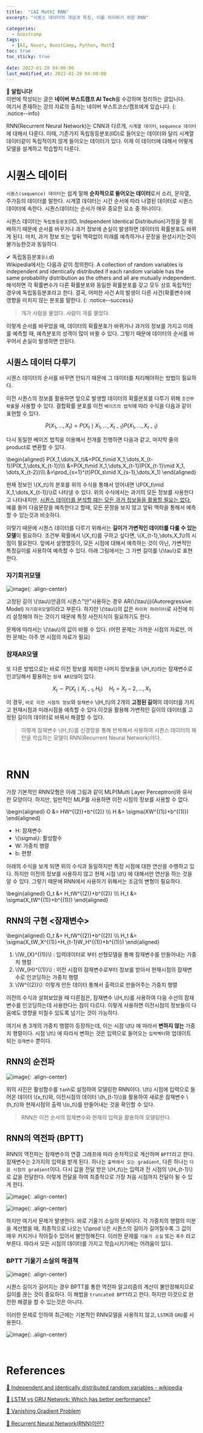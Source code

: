 ```yaml
---
title:  "[AI Math] RNN"
excerpt: "시퀀스 데이터의 개념과 특징, 이를 처리하기 위한 RNN"

categories:
  - boostcamp
tags:
  - [AI, Naver, BoostCamp, Python, Math]
toc: true
toc_sticky: true
 
date: 2022-01-20 04:00:00
last_modified_at: 2022-01-20 04:00:00
---
```

📌 **알립니다!**<br>
이번에 작성되는 글은 **네이버 부스트캠프 AI Tech**를 수강하며 정리하는 글입니다.<br>
여기서 존재하는 강의 자료의 출처는 네이버 부스트코스/캠프에게 있습니다.
{: .notice--info}

RNN(Recurrent Neural Network)는 CNN과 다르게, `시계열 데이터`, `sequence 데이터`에 대해서 다룬다. 이때, 기존가지 독립동등분포(IID)로 들어오는 데이터와 달리 시계열 데이터같이 독립적이지 않게 들어오는 데이터가 있다. 이제 이 데이터에 대해서 어떻게 모델을 설계하고 학습할지 다룬다.

# 시퀀스 데이터
`시퀀스(sequence) 데이터`는 쉽게 말해 **순차적으로 들어오는 데이터**로서 소리, 문자열, 주가등의 데이터를 말한다. 시계열 데이터는 시간 순서에 따라 나열된 데이터로 시퀀스 데이터에 속한다. 시퀀스데이터는 순서가 매우 중요한 요소 중 하나이다.

시퀀스 데이터는 `독립동등분포`(IID, Independent Identical Distribution)가정을 잘 위배하기 때문에 순서를 바꾸거나 과거 정보에 손실이 발생하면 데이터의 확률분포도 바뀌게 된다. 마치, 과거 정보 또는 앞뒤 맥락없이 미래를 예측하거나 문장을 완성시키는것이 불가능한것과 동일하다.

✔ 독립동등분포(i.i.d)<br>
Wikipedia에서는 다음과 같이 정의한다. A collection of random variables is independent and identically distributed if each random variable has the same 
probability distribution as the others and all are mutually independent. <br>
해석하면 각 확률변수가 다른 확률분포와 동일한 확률분포를 갖고 모두 상호 독립적인 경우에 독립동등분포라고 한다. 결국, 어떠한 사건 A의 발생이 다른 사건(확률변수)에 영향을 미치지 않는 분포를 말한다.
{: .notice--success}

> 개가 사람을 물었다. 사람이 개를 물었다. 

이렇게 순서를 바꾸었을 때, 데이터의 확률분포가 바뀌거나 과거의 정보를 가지고 미래를 예측할 때, 예측분포의 성격이 많이 바뀔 수 있다. 그렇기 때문에 데이터의 순서를 바꾸어서 손실이 발생하면 안된다.

## 시퀀스 데이터 다루기
시퀀스 데이터의 순서를 바꾸면 안되기 때문에 그 데이터를 처리해야하는 방법이 필요하다. 

이전 시퀀스의 정보를 활용하면 앞으로 발생할 데이터의 확률분포를 다루기 위해 `조건부확률`을 사용할 수 있다. 결합확률 분포를 이전 `베이즈의 법칙`에 따라 수식을 다음과 같이 표현할 수 있다.

$$ P(X_1,\dots,X_t)=P(X_t\mid X_1,\dots,X_{t-1})P(X_1,\dots,X_{t-1}) $$

다시 동일한 베이즈 법칙을 이용해서 전개를 진행하면 다음과 같고, 마지막 줄의 product로 변환할 수 있다.

\begin{aligned}
  P(X_1,\dots,X_t)&=P(X_t\mid X_1,\dots,X_{t-1})P(X_1,\dots,X_{t-1})\\\\\\
  &=P(X_t\mid X_1,\dots,X_{t-1})P(X_{t-1}\mid X_1, \dots,X_{t-2})\\\\\\
  &=\prod_{s=1}^{t}P(X_s\mid X_{s-1},\dots,X_1) 
\end{aligned}

현재 정보인 \\(X_t\\)의 분포를 위의 수식을 통해서 얻어내면 \\(P(X_t\mid X_1,\dots,X_{t-1})\\)로 나타낼 수 있다. 위의 수식에서는 과거의 모든 정보를 사용한다고 나타내지만, <u>시퀀스 데이터를 분석할 때는 모든 과거 정보들을 활용할 필요는 없다.</u> 예를 들어 다음문장을 예측한다고 할때, 모든 문장을 보지 않고 앞뒤 맥락을 통해서 예측할 수 있는것과 비슷하다.

이렇기 때문에 시퀀스 데이터를 다루기 위해서는 **길이가 가변적인 데이터를 다룰 수 있는 모델**이 필요하다. 조건부 확률에서 \\(X_t\\)를 구하고 싶다면, \\(X_{t-1},\dots,X_1\\)의 시점이 필요한다. 앞에서 설명했듯이, 모든 시점에 대해서 예측하는 것이 아닌, 가변적인 특정길이를 사용하여 예측할 수 있다. 아래 그림에서는 그 가변 길이를 \\(\tau\\)로 표현한다.

### 자기회귀모델
![image](https://user-images.githubusercontent.com/91870042/145172854-6bad782a-a1ab-4005-a988-1ab628836bae.png){: .align-center}

고정된 길이 \\(\tau\\)만큼의 시퀀스"만"사용하는 경우 AR(\\(\tau\\))(Autoregressive Model) `자기회귀모델`이라고 부른다. 하지만 \\(\tau\\)의 값은 `하이퍼 파라미터`로 사전에 미리 설정해야 하는 것이기 때문에 특정 사전지식이 필요하기도 한다.

문제에 따라서는 \\(\tau\\)의 값이 바뀔 수 있다. (어떤 문제는 가까운 시점의 자료만, 어떤 문제는 아주 먼 시점의 자료가 필요)

### 잠재AR모델
또 다른 방법으로는 바로 이전 정보를 제외한 나머지 정보들을 \\(H_t\\)라는 잠재변수로 인코딩해서 활용하는 `잠재 AR모델`이 있다. 

$$ X_t \sim P(X_t \mid X_{t-1}, H_t) \quad H_t=X_t-2,\dots,X_1 $$

이 경우, `바로 이전 시점의 정보`와 `잠재변수` \\(H_t\\)의 2개의 **고정된 길이**의 데이터를 가지고 현재시점과 미래시점을 예측할 수 있다.이것을 활용해 가변적인 길이의 데이터를 고정된 길이의 데이터로 바꿔서 해결할 수 있다.

> 이렇게 잠재변수 \\(H_t\\)를 신경망을 통해 반복해서 사용하여 시퀀스 데이터의 패턴을 학습하는 모델이 RNN(Recurrent Neural Network)이다.

<br>

# RNN
가장 기본적인 RNN모형은 아래 그림과 같이 MLP(Multi Layer Perceptron)와 유사한 모양이다. 하지만, 일반적인 MLP를 사용하면 이전 시점의 정보를 사용할 수 없다. 

\begin{aligned}
  O &= HW^{(2)}+b^{(2)} \\\\\\
  H &= \sigma(XW^{(1)}+b^{(1)})
\end{aligned}

- H: 잠재변수
- \\(\sigma\\): 활성함수
- W: 가중치 행렬
- b: 편향

아래의 수식을 보게 되면 위의 수식과 동일하지만 특정 시점에 대한 연산을 수행하고 있다. 하지만 이전의 정보를 사용하지 않고 현재 시점 \\(t\\) 에 대해서만 연산을 하는 것을 알 수 있다. 그렇기 때문에 RNN에서 사용하기 위해서는 조금의 변형이 필요하다.

\begin{aligned}
  O_t &= H_tW^{(2)}+b^{(2)} \\\\\\
  H_t &= \sigma(X_tW^{(1)}+b^{(1)})
\end{aligned}

RNN의 구현 <잠재변수>
---
\begin{aligned}
  O_t &= H_tW^{(2)}+b^{(2)} \\\\\\
  H_t &= \sigma(X_tW_X^{(1)}+H_{t-1}W_H^{(1)}+b^{(1)})
\end{aligned}

1. \\(W_{X}^{(1)}\\) : 입력데이터로 부터 선형모델을 통해 잠재변수를 만들어내는 가중치 행렬
2. \\(W_{H}^{(1)}\\) : 이전 시점의 잠재변수로부터 정보를 받아서 현재시점의 잠재변수로 인코딩하는 가중치 행렬
3. \\(W^{(2)}\\): 이렇게 만든 데이터 통해서 출력으로 만들어주는 가중치 행렬

이전의 수식과 살펴보았을 때 다른점은, 잠재변수 \\(H_t\\)를 사용하여 다음 수선의 잠재변수를 인코딩하는데 사용한다는 점이 다르다. 이렇게 사용하면 이전시점의 정보들이 다음에도 영향을 미칠수 있도록 넘기는 것이 가능하다.

여기서 총 3개의 가중치 행렬이 등장하는데, 이는 시점 \\(t\\) 에 따라서 **변하지 않는** 가중치 행렬이다. 시점 \\(t\\) 에 따라서 변하는 것은 입력으로 들어오는 `입력벡터`와 업데이트 되는 `잠재변수` 뿐이다.

## RNN의 순전파

![image](https://user-images.githubusercontent.com/91870042/150681018-efc95e1a-d11d-4d2d-a12e-c0b0f1572dfa.png){: .align-center}

위의 사진은 활성함수를 `tanh`로 설정하여 모델링한 RNN이다. \\(t\\) 시점에 입력으로 들어온 데이터 \\(x_t\\)와, 이전시점의 데이터 \\(h_{t-1}\\)을 활용하여 새로운 잠재변수 \\(h_t\\)와 현재시점의 출력 \\(o_t\\)를 만들어내는 것을 확인할 수 있다.

> RNN은 이전 순서의 잠재변수와 현재의 입력을 활용하여 모델링한다.

## RNN의 역전파 (BPTT)
RNN의 역전파는 잠재변수의 연결 그래프에 따라 순차적으로 계산하며 `BPTT`라고 한다. 잠재변수는 2가지의 입력을 받게 된다. 하나는 `출력에서 오는 gradient`, 다른 하나는 `다음 시점의 gradient`이다. 다시 값을 전달 받은 \\(H_t\\)는 입력과 전 시점의 \\(H_{t-1}\\)로 값을 전달한다. 이렇게 전달을 하여 최종적으로 가장 처음 시점까지 전달이 될 수 있게 한다.

![image](https://user-images.githubusercontent.com/91870042/150681191-b82bc9fe-f56a-4829-983f-83ccaa87cb76.png){: .align-center}

![image](https://user-images.githubusercontent.com/91870042/145180958-87694b06-d8c2-4a78-b795-1f18430bfb25.png){: .align-center}

하지만 여기서 문제가 발생한다. 바로 기울기 소실의 문제이다. 각 가중치의 행렬의 미분을 계산했을 때, 최종적으로 나오는 \\(\prod \\)은 시퀀스의 길이가 길어질수록 그 값이 매우 커지거나 작아질수 있어서 불안정해진다. 이러한 문제를 `기울기 소실` 또는 `폭주` 라고 부른다. 따라서 모든 시점의 데이터를 가지고 학습시키기에는 어려움이 있다.

### BPTT 기울기 소실의 해결책

![image](https://user-images.githubusercontent.com/91870042/145176379-3c168837-93dc-4b63-bea4-f535542b723f.png){: .align-center}

시퀀스 길이가 길어지는 경우 BPTT를 통한 역전파 알고리즘의 계산이 불안정해지므로 길이를 끊는 것이 중요하다. 이 해법을 `truncated BPTT`라고 한다. 하지만 이것으로 완전한 해결을 할 수 있는것은 아니다. 

이러한 문제로 인하여 최근에는 기본적인 RNN모델을 사용하지 않고, `LSTM`과 `GRU`를 사용한다.

![image](https://user-images.githubusercontent.com/91870042/150681560-0498b669-0dc2-4e73-9977-dfe2bae4716d.png){: .align-center}

<br>

# References

[📘 Independent and identically distributed random variables - wikipedia](https://en.wikipedia.org/wiki/Independent_and_identically_distributed_random_variables)

[📘 LSTM vs GRU Network: Which has better performance?](https://www.tutorialexample.com/lstm-vs-gru-network-which-has-better-performance-deep-learning-tutorial/)

[📘 Vanishing Gradient Problem](http://computing.or.kr/14804/vanishing-gradient-problem%EA%B8%B0%EC%9A%B8%EA%B8%B0-%EC%86%8C%EB%A9%B8-%EB%AC%B8%EC%A0%9C/)

[📘 Recurrent Neural Network(RNN)이란?](https://m.blog.naver.com/sw4r/221294142675)